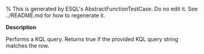 % This is generated by ESQL's AbstractFunctionTestCase. Do no edit it. See ../README.md for how to regenerate it.

**Description**

Performs a KQL query. Returns true if the provided KQL query string matches the row.

